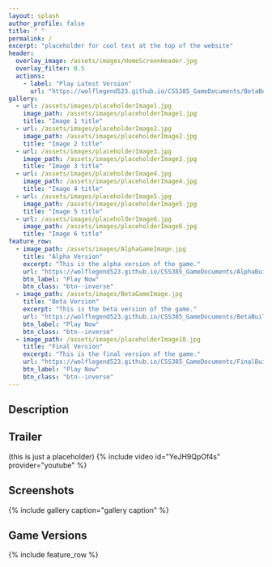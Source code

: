 ```yaml
---
layout: splash
author_profile: false
title: " "
permalink: /
excerpt: "placeholder for cool text at the top of the website"
header:
  overlay_image: /assets/images/HomeScreenHeader.jpg
  overlay_filter: 0.5
  actions:
    - label: "Play Latest Version"
      url: "https://wolflegend523.github.io/CSS385_GameDocuments/BetaBuild/"
gallery:
  - url: /assets/images/placeholderImage1.jpg
    image_path: /assets/images/placeholderImage1.jpg
    title: "Image 1 title"
  - url: /assets/images/placeholderImage2.jpg
    image_path: /assets/images/placeholderImage2.jpg
    title: "Image 2 title"
  - url: /assets/images/placeholderImage3.jpg
    image_path: /assets/images/placeholderImage3.jpg
    title: "Image 3 title"
  - url: /assets/images/placeholderImage4.jpg
    image_path: /assets/images/placeholderImage4.jpg
    title: "Image 4 title"
  - url: /assets/images/placeholderImage5.jpg
    image_path: /assets/images/placeholderImage5.jpg
    title: "Image 5 title"
  - url: /assets/images/placeholderImage6.jpg
    image_path: /assets/images/placeholderImage6.jpg
    title: "Image 6 title"
feature_row:
  - image_path: /assets/images/AlphaGameImage.jpg
    title: "Alpha Version"
    excerpt: "This is the alpha version of the game."
    url: "https://wolflegend523.github.io/CSS385_GameDocuments/AlphaBuild/"
    btn_label: "Play Now"
    btn_class: "btn--inverse"
  - image_path: /assets/images/BetaGameImage.jpg
    title: "Beta Version"
    excerpt: "This is the beta version of the game."
    url: "https://wolflegend523.github.io/CSS385_GameDocuments/BetaBuild/"
    btn_label: "Play Now"
    btn_class: "btn--inverse"
  - image_path: /assets/images/placeholderImage10.jpg
    title: "Final Version"
    excerpt: "This is the final version of the game."
    url: "https://wolflegend523.github.io/CSS385_GameDocuments/FinalBuild/"
    btn_label: "Play Now"
    btn_class: "btn--inverse"
---
```


## Description


## Trailer 
(this is just a placeholder)
{% include video id="YeJH9QpOf4s" provider="youtube" %}


## Screenshots
{% include gallery caption="gallery caption" %}

## Game Versions
{% include feature_row %}









